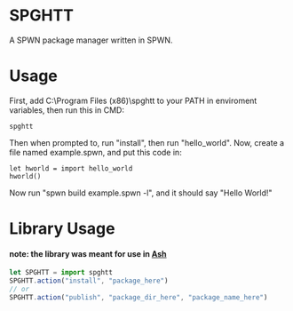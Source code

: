 # SPGHTT
A SPWN package manager written in SPWN.

# Usage
First, add C:\Program Files (x86)\spghtt to your PATH in enviroment variables, then run this in CMD:
```
spghtt
```
Then when prompted to, run "install", then run "hello_world".
Now, create a file named example.spwn, and put this code in:
```
let hworld = import hello_world
hworld()
```
Now run "spwn build example.spwn -l", and it should say "Hello World!"

# Library Usage
#### note: the library was meant for use in [Ash](https://github.com/arc-spwn/ash)
```js
let SPGHTT = import spghtt
SPGHTT.action("install", "package_here")
// or
SPGHTT.action("publish", "package_dir_here", "package_name_here")
